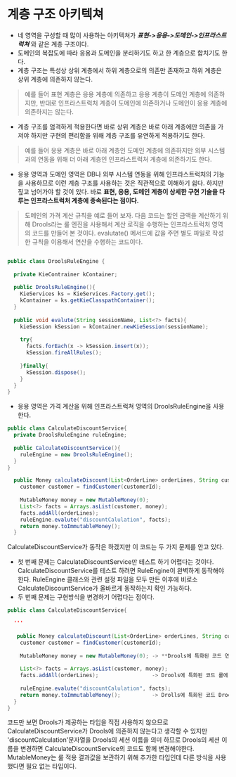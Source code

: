 # 계층 구조 아키텍쳐

- 네 영역을 구성할 때 많이 사용하는 아키텍쳐가 ***표현->응용->도메인->인프라스트럭쳐*** 와 같은 계층 구조이다. 
- 도메인의 복잡도에 따라 응용과 도메인을 분리하기도 하고 한 계층으로 합치기도 한다.
- 계층 구조는 특성상 상위 계층에서 하위 계층으로의 의존만 존재하고 하위 계층은 상위 계층에 의존하지 않는다. 
> 예를 들어 표현 계층은 응용 계층에 의존하고 응용 계층이 도메인 계층에 의존하지만, 반대로 인프라스트럭처 계층이 도메인에 의존하거나 도메인이 응용 계층에 의존하지는 않는다. 
- 계층 구조를 엄격하게 적용한다면 바로 상위 계층은 바로 아래 계층에만 의존을 가져야 하지만 구현의 편리함을 위해 계층 구조를 유연하게 적용하기도 한다. 
> 예를 들어 응용 계층은 바로 아래 계층인 도메인 계층에 의존하지만 외부 시스템과의 연동을 위해 더 아래 계층인 인프라스트럭처 계층에 의존하기도 한다. 

- 응용 영역과 도메인 영역은 DB나 외부 시스템 연동을 위해 인프라스트럭처의 기능을 사용하므로 이런 계층 구조를 사용하는 것은 직관적으로 이해하기 쉽다. 하지만 짚고 넘어가야 할 것이 있다. 
바로 **표현, 응용, 도메인 계층이 상세한 구현 기술을 다루는 인프라스트럭처 계층에 종속된다는 점이다.** 
> 도메인의 가격 계산 규칙을 예로 들어 보자. 다음 코드는 할인 금액을 계산하기 위해 Drools라는 룰 엔진을 사용해서 계산 로직을 수행하는 인프라스트럭처 영역의 코드를 만들어 본 것이다. evalutate() 메서드에 값을 주면 별도 파일로 작성한 규칙을 이용해서 연산을 수행하는 코드이다. 

```java

public class DroolsRuleEngine {
  
  private KieContrainer kContainer;
  
  public DroolsRuleEngine(){
    KieServices ks = KieServices.Factory.get();
    kContainer = ks.getKieClasspathContainer();
  }
  
  public void evalute(String sessionName, List<?> facts){
    kieSession kSession = kContainer.newKieSession(sessionName);
    
    try{
      facts.forEach(x -> kSession.insert(x));
      kSession.fireAllRules();
      
    }finally{
      kSession.dispose();
    }
  }
}
```
- 응용 영역은 가격 계산을 위해 인프라스트럭쳐 영역의 DroolsRuleEngine을 사용한다.

```java
public class CalculateDiscountService{
  private DroolsRuleEngine ruleEngine;
  
  public CalculateDiscountService(){
    ruleEngine = new DroolsRuleEngine();
  }
}

  public Money calculateDiscount(List<OrderLine> orderLines, String customerId){
    customer customer = findCustomer(customerId);
    
    MutableMoney money = new MutableMoney(0);
    List<?> facts = Arrays.asList(customer, money);
    facts.addAll(orderLines);
    ruleEngine.evalute("discountCalulation", facts);
    return money.toImmutableMoney();
  }
```
CalculateDiscountService가 동작은 하겠지만 이 코드는 두 가지 문제를 안고 있다. 
- 첫 번째 문제는 CalculateDiscountService만 테스트 하기 어렵다는 것이다. CalculateDiscountService를 테스트 하려면 RuleEngine이 완벽하게 동작해야 한다. RuleEngine 클래스와 관련 설정 파일을 모두 만든 이후에 비로소 CalculateDiscountService가 올바르게 동작하는지 확인 가능하다. 
- 두 번째 문제는 구현방식을 변경하기 어렵다는 점이다. 

```java
public class CalculateDiscountService{

  '''
  
   public Money calculateDiscount(List<OrderLine> orderLines, String customerId){
    customer customer = findCustomer(customerId);
    
    MutableMoney money = new MutableMoney(0); -> **Drools에 특화된 코드 연산결과를 받기 위해 추가한 타입
    
    List<?> facts = Arrays.asList(customer, money); 
    facts.addAll(orderLines);                 -> Drools에 특화된 코드 룰에 필요한 데이터
    
    ruleEngine.evalute("discountCalulation", facts);
    return money.toImmutableMoney();          -> Drolls에 특화된 코드 Drools의 세션 이름
  }
}
```
코드만 보면 Drools가 제공하는 타입을 직접 사용하지 않으므로 CalculateDiscountService가 Drools에 의존하지 않는다고 생각할 수 있지만 'discountCalculation'문자열을 Drools의 세션 이름을 의미 하므로 Drools의 세션 이름을 변경하면 CalculateDiscountService의 코드도 함께 변경해야한다. MutableMoney는 룰 적용 결과값을 보관하기 위해 추가한 타입인데 다른 방식을 사용했다면 필요 없는 타입이다. 

